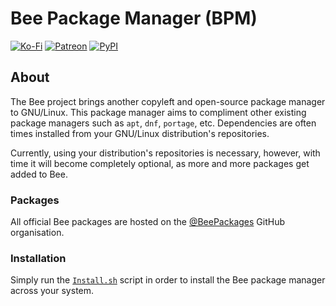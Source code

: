 # Bee Package Manager (BPM)
[![Ko-Fi](https://img.shields.io/badge/donate-kofi-blue?style=for-the-badge&logo=ko-fi&color=E35B57&logoColor=FFFFFF&labelColor=232323)](https://ko-fi.com/molasses)
[![Patreon](https://img.shields.io/badge/donate-patreon-blue?style=for-the-badge&logo=patreon&color=E35B57&logoColor=FFFFFF&labelColor=232323)](https://www.patreon.com/molasseslover)
[![PyPI](https://img.shields.io/badge/install-pip-blue?style=for-the-badge&logo=python&color=E35B57&logoColor=FFFFFF&labelColor=232323)](https://pypi.org/project/BeePM/)

## About
The Bee project brings another copyleft and open-source package manager to GNU/Linux.
This package manager aims to compliment other existing package managers such as `apt`, `dnf`, `portage`, etc. Dependencies are often times installed from your GNU/Linux distribution's repositories. 

Currently, using your distribution's repositories is necessary, however, with time  it
will become completely optional, as more and more packages get added to Bee.

### Packages
All official Bee packages are hosted on the [@BeePackages](https://github.com/BeePackages)
GitHub organisation.

### Installation
Simply run the [`Install.sh`](Install.sh) script in order to install the Bee package 
manager across your system.
